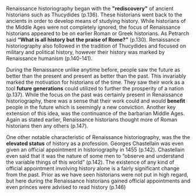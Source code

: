 Renaissance historiography began with the **"rediscovery"** of ancient historians such as Thucydides (p.136). These
historians went back to the ancients in order to develop means of studying history.  While historians of the Middle Ages were
not completely ignored, the focus of Renaissance historians appeared to be on earlier Roman or Greek historians.  As Petrarch
said **“What is all history but the praise of Rome?”** (p.130).  Renaissance historiography also followed in the tradition of
Thucydides and focused on military and political history, however their history was marked by Renaissance humanism (p.140-141). 

During the Renaissance unlike anytime before, people saw the future as better than the present and present as better than
the past.  This invariably marked the motivation for historians of the time.  They saw their work as a tool **future
generations** could utilized to further the prosperity of a nation (p.137).  While the focus on the past was certainly
present in Renaissance historiography, there was a sense that their work could and would **benefit** people in the future 
which is seemingly a new conviction.  Another key extension of this idea, was the continuance of the barbarian Middle Ages. 
Again as stated earlier, Renaissance historians thought more of Roman historians then any others (p.147).

One other notable characteristic of Renaissance historiography, was the the **elevated status** of history as a profession.
Georges Chastellain was even given an official appointment in historiography in 1455 (p.142).  Chastellain even said that it
was the nature of some men to “observe and understand the variable things of this world” (p.142).  The existence of any kind
of official appointment involving history alone is a fairly significant change from the past.  Prior as we have seen
historians were not put in high regard, but here during the Renaissance historians gained official appointments and even
princes were advised to read history (p.146)
